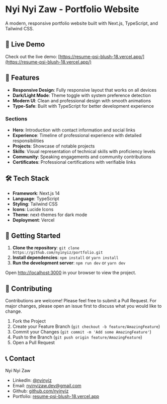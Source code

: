 # Nyi Nyi Zaw - Portfolio Website

A modern, responsive portfolio website built with Next.js, TypeScript, and Tailwind CSS.

## 🚀 Live Demo

Check out the live demo: [https://resume-psi-blush-18.vercel.app/](https://resume-psi-blush-18.vercel.app/)

## 🚀 Features

- **Responsive Design**: Fully responsive layout that works on all devices
- **Dark/Light Mode**: Theme toggle with system preference detection
- **Modern UI**: Clean and professional design with smooth animations
- **Type-Safe**: Built with TypeScript for better development experience

### Sections
- **Hero**: Introduction with contact information and social links
- **Experience**: Timeline of professional experience with detailed responsibilities
- **Projects**: Showcase of notable projects
- **Skills**: Visual representation of technical skills with proficiency levels
- **Community**: Speaking engagements and community contributions
- **Certificates**: Professional certifications with verifiable links

## 🛠 Tech Stack

- **Framework**: Next.js 14
- **Language**: TypeScript
- **Styling**: Tailwind CSS
- **Icons**: Lucide Icons
- **Theme**: next-themes for dark mode
- **Deployment**: Vercel

## 🚀 Getting Started

1. **Clone the repository**: `git clone https://github.com/nyinyiz/portfolio.git`
2. **Install dependencies**: `npm install` or `yarn install`
3. **Run the development server**: `npm run dev` or `yarn dev`

Open [http://localhost:3000](http://localhost:3000) in your browser to view the project.

## 🤝 Contributing

Contributions are welcome! Please feel free to submit a Pull Request. For major changes, please open an issue first to discuss what you would like to change.

1. Fork the Project
2. Create your Feature Branch (`git checkout -b feature/AmazingFeature`)
3. Commit your Changes (`git commit -m 'Add some AmazingFeature'`)
4. Push to the Branch (`git push origin feature/AmazingFeature`)
5. Open a Pull Request

## 📞 Contact

Nyi Nyi Zaw
- LinkedIn: [@nyinyiz](https://linkedin.com/in/nyinyiz)
- Email: [nyinyizaw.dev@gmail.com](mailto:nyinyizaw.dev@gmail.com)
- Github: [github.com/nyinyiz](https://github.com/nyinyiz)
- Portfolio: [resume-psi-blush-18.vercel.app](https://resume-psi-blush-18.vercel.app/)